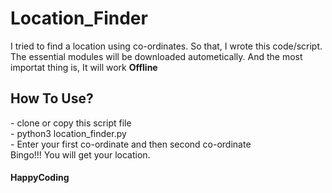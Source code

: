 # Location_Finder

I tried to find a location using co-ordinates. So that, I wrote this code/script.<br>
The essential modules will be downloaded autometically. And the most importat thing is, It will work <b>Offline</b>
<br>
<h2>How To Use?</h2>
- clone or copy this script file<br>
- python3 location_finder.py<br>
- Enter your first co-ordinate and then second co-ordinate
 <br> 
 Bingo!!! You will get your location. 
 <br>
 <h4>HappyCoding</h4>
 
